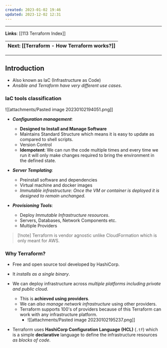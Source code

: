 ```yaml
---
created: 2023-01-02 19:46
updated: 2023-12-02 12:31
---
```

---
**Links**: [[113 Terraform Index]]

| Next: [[Terraform - How Terraform works?]] |
|-|

---
## Introduction
- Also known as IaC (Infrastructure as Code)
- *Ansible and Terraform have very different use cases*.

### IaC tools classification
![[attachments/Pasted image 20230102194051.png]]

- ***Configuration management***:
	- **Designed to Install and Manage Software**
	- Maintains Standard Structure which means it is easy to update as compared to shell scripts.
	- Version Control
	- **Idempotent**: We can run the code multiple times and every time we run it will only make changes required to bring the environment in the defined state.

- ***Server Templating***:
	- Preinstall software and dependencies
	- Virtual machine and docker images
	- *Immutable infrastructure: Once the VM or container is deployed it is designed to remain unchanged*.

- ***Provisioning Tools***:
	- Deploy *Immutable Infrastructure resources*.
	- Servers, Databases, Network Components etc.
	- Multiple Providers

> [!note] Terraform is vendor agnostic unlike CloudFormation which is only meant for AWS.

### Why Terraform?
- Free and open source tool developed by HashiCorp.
- It *installs as a single binary*.
- We can deploy infrastructure across *multiple platforms including private and public cloud*. 
	- This is **achieved using providers**.
	- We can *also manage network infrastructure* using other providers.
	- Terraform supports 100's of providers because of this Terraform can work with any infrastructure platform.
		- ![[attachments/Pasted image 20230102195237.png]]

- Terraform uses **HashiCorp Configuration Language (HCL)** (`.tf`) which is a simple **declarative** language to define the infrastructure resources *as blocks of code*.